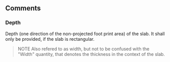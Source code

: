 

## Comments

### Depth

Depth (one direction of the non-projected foot print area) of the slab. It shall only be provided, if the slab is rectangular.
> NOTE  Also refered to as width, but not to be confused with the "Width" quantity, that denotes the thickness in the context of the slab.

